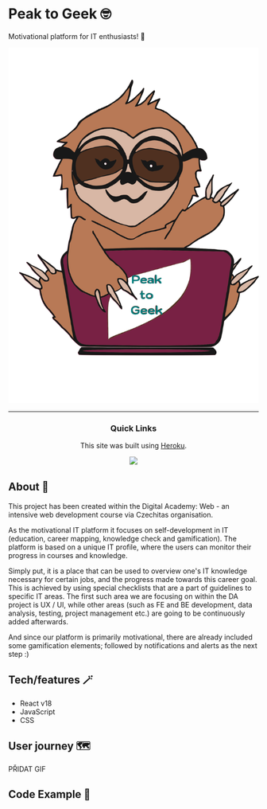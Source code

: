 # Peak to Geek :nerd_face:

Motivational platform for IT enthusiasts! :sloth:

![Peak to Geek logo](././client/img/logo_own--colored.svg)

---

<div align='center'>
  
### Quick Links
  This site was built using [Heroku](https://www.heroku.com/).

  <a href="https://peak-to-geek.herokuapp.com/">
  <!-- Link dodáme, až budeme mít nasazenou poslední verzi na Heroku + odkaz i do About na GitHubu -->
    <img src='https://img.shields.io/badge/HOMEPAGE-gray?style=for-the-badge'>
  </a>
</div>

## About :memo:

This project has been created within the Digital Academy: Web - an intensive web development course via Czechitas organisation.

As the motivational IT platform it focuses on self-development in IT (education, career mapping, knowledge check and gamification). The platform is based on a unique IT profile, where the users can monitor their progress in courses and knowledge.

Simply put, it is a place that can be used to overview one's IT knowledge necessary for certain jobs, and the progress made towards this career goal. This is achieved by using special checklists that are a part of guidelines to specific IT areas. The first such area we are focusing on within the DA project is UX / UI, while other areas (such as FE and BE development, data analysis, testing, project management etc.) are going to be continuously added afterwards.

And since our platform is primarily motivational, there are already included some gamification elements; followed by notifications and alerts as the next step :)

## Tech/features :magic_wand:

- React v18
- JavaScript
- CSS

## User journey :world_map:

PŘIDAT GIF

<!-- Natočila bych user journey jako na MYM, akorát samozřejmě v aktuální verzi přímo na stránce - od přihlášení, přes klik na strom a checklisty až po přidání nového kurzu a vytvoření dashboardu/přidání kurzů na dashboard, na konec odhlášení -->

## Code Example :jigsaw:

<!-- Budeme dávat nějakou ukázku kódu? -->

